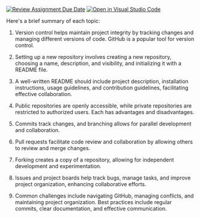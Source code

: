 [![Review Assignment Due Date](https://classroom.github.com/assets/deadline-readme-button-22041afd0340ce965d47ae6ef1cefeee28c7c493a6346c4f15d667ab976d596c.svg)](https://classroom.github.com/a/8wgCKhpZ)
[![Open in Visual Studio Code](https://classroom.github.com/assets/open-in-vscode-2e0aaae1b6195c2367325f4f02e2d04e9abb55f0b24a779b69b11b9e10269abc.svg)](https://classroom.github.com/online_ide?assignment_repo_id=15609568&assignment_repo_type=AssignmentRepo)


Here's a brief summary of each topic:

1. Version control helps maintain project integrity by tracking changes and managing different versions of code. GitHub is a popular tool for version control.

2. Setting up a new repository involves creating a new repository, choosing a name, description, and visibility, and initializing it with a README file.

3. A well-written README should include project description, installation instructions, usage guidelines, and contribution guidelines, facilitating effective collaboration.

4. Public repositories are openly accessible, while private repositories are restricted to authorized users. Each has advantages and disadvantages.

5. Commits track changes, and branching allows for parallel development and collaboration.

6. Pull requests facilitate code review and collaboration by allowing others to review and merge changes.

7. Forking creates a copy of a repository, allowing for independent development and experimentation.

8. Issues and project boards help track bugs, manage tasks, and improve project organization, enhancing collaborative efforts.

9. Common challenges include navigating GitHub, managing conflicts, and maintaining project organization. Best practices include regular commits, clear documentation, and effective communication.


